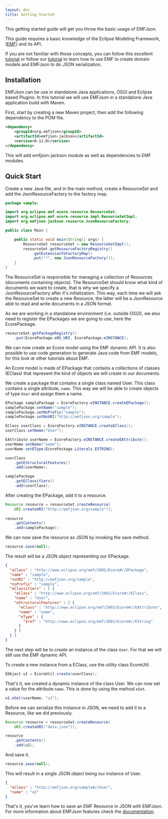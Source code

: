 ```yaml
---
layout: doc
title: Getting Started
---
```


This getting started guide will get you throw the basic usage of EMFJson.

This guide requires a basic knowledge of the Eclipse Modeling Framework, ([EMF](http://www.eclipse.org/emf)) and its API. 

If you  are not familiar with those concepts, you can follow this excellent [tutorial](http://www.vogella.de/articles/EclipseEMF/article.html) 
or follow our [tutorial](/docs/tutorial/) to learn how to use EMF to create domain models and EMFJson to do JSON serialization.

## Installation

EMFJson can be use in standalone Java applications, OSGI and Eclipse based Plugins. In this 
tutorial we will use EMFJson in a standalone Java application build with Maven.

First, start by creating a new Maven project, then add the following dependency to the POM file.

```xml
<dependency>
    <groupId>org.emfjson</groupId>
    <artifactId>emfjson-jackson</artifactId>
    <version>0.11.0</version>
</dependency>
```

This will add emfjson-jackson module as well as dependencies to EMF modules.

## Quick Start

Create a new Java file, and in the main method, create a ResourceSet and add the JsonResourceFactory to the 
factory map. 

```java
package sample;

import org.eclipse.emf.ecore.resource.ResourceSet;
import org.eclipse.emf.ecore.resource.impl.ResourceSetImpl;
import org.emfjson.jackson.resource.JsonResourceFactory;

public class Main { 

    public static void main(String[] args) {
        ResourceSet resourceSet = new ResourceSetImpl();
        resourceSet.getResourceFactoryRegistry()
            .getExtensionToFactoryMap()
            .put("*", new JsonResourceFactory());
    }
}
```

The ResourceSet is responsible for managing a collection of Resources (documents containing objects). The ResourceSet 
should know what kind of documents we want to create, that is why we specify a JsonResourceFactory after it's initialization. 
This way, each time we will ask the ResourceSet to create a new Resource, the latter will be a JsonResource able to read and write 
 documents in a JSON format.

As we are working in a standalone environment (i.e. outside OSGI), we also need to register the EPackages we 
are going to use, here the EcorePackage.

```java
resourceSet.getPackageRegistry()
    .put(EcorePackage.eNS_URI, EcorePackage.eINSTANCE);
```

We can now create an Ecore model using the EMF dynamic API. It is also possible to use code generation to generate Java code 
 from EMF models, for this look at other tutorials about EMF.

An Ecore model is made of EPackage that contains a collections of classes (EClass) that represent the kind of objects we will create in our documents.

We create a package that contains a single class named User. This class contains a single attribute, ```name```. This way we 
will be able to create objects of type ```User``` and assign them a name. 

```java
EPackage samplePackage = EcoreFactory.eINSTANCE.createEPackage();
samplePackage.setName("sample");
samplePackage.setNsPrefix("sample");
samplePackage.setNsURI("http://emfjson.org/sample");

EClass userClass = EcoreFactory.eINSTANCE.createEClass();
userClass.setName("User");

EAttribute userName = EcoreFactory.eINSTANCE.createEAttribute();
userName.setName("name");
userName.setEType(EcorePackage.Literals.ESTRING);

userClass
    .getEStructuralFeatures()
    .add(userName);

samplePackage
    .getEClassifiers()
    .add(userClass);
```

After creating the EPackage, add it to a resource.


```java
Resource resource = resourceSet.createResource(
    URI.createURI("http://emfjson.org/sample"));
    
resource
    .getContents()
    .add(samplePackage);
```

We can now save the resource as JSON by invoking the save method.

```java
resource.save(null);
```

The result will be a JSON object representing our EPackage. 

```json
{
  "eClass" : "http://www.eclipse.org/emf/2002/Ecore#//EPackage",
  "name" : "sample",
  "nsURI" : "http://emfjson.org/sample",
  "nsPrefix" : "sample",
  "eClassifiers" : [ {
    "eClass" : "http://www.eclipse.org/emf/2002/Ecore#//EClass",
    "name" : "User",
    "eStructuralFeatures" : [ {
      "eClass" : "http://www.eclipse.org/emf/2002/Ecore#//EAttribute",
      "name" : "name",
      "eType" : {
        "$ref" : "http://www.eclipse.org/emf/2002/Ecore#//EString"
      }
    } ]
  } ]
}
```

The next step will be to create an instance of the class ```User```. For that we will still use the EMF dynamic API.

To create a new instance from a EClass, use the utility class EcoreUtil.
 
```java
EObject u1 = EcoreUtil.create(userClass);
```

That's it, we created a dynamic instance of the class User. We can now set a value for the attribute ```name```.
This is done by using the method ```eSet```.

```java
u1.eSet(userName, "u1");
```

Before we can serialize this instance in JSON, we need to add it to a Resource, like we did previously.

```java
Resource resource = resourceSet.createResource(
    URI.createURI("data.json"));

resource
    .getContents()
    .add(u1);
```

And save it.

```java
resource.save(null);
```

This will result in a single JSON object being our instance of User.

```json
{
  "eClass" : "http://emfjson.org/sample#//User",
  "name" : "u1"
}
```

That's it, you've learn how to save an EMF Resource in JSON with EMFJson. For more 
information about EMFJson features check the [documentation](/docs).
